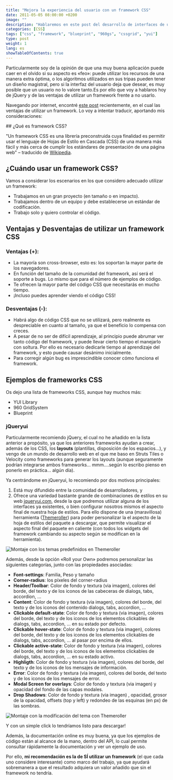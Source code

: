 ```yaml
---
title: "Mejora la experiencia del usuario con un framework CSS"
date: 2011-05-05 08:00:00 +0200
image: ""
description: "Hablaremos en este post del desarrollo de interfaces de usuario en entornos web."
categories: [CSS]
tags: ["css", "framework", "blueprint", "960gs", "cssgrid", "yui"]
type: post
weight: 1
lang: es
showTableOfContents: true
---
```


Particularmente soy de la opinión de que una muy buena aplicación puede caer en el olvido si su aspecto es «feo»: puede utilizar los recursos de una manera extra óptima, o los algoritmos utilizados en sus tripas pueden tener un diseño magistral, pero si la interfaz del usuario deja que desear, es muy posible que un usuario no lo valore tanto.Es por ello que voy a hablaros hoy de jQuery y de las ventajas de utilizar un framework frente a no usarlo.

Navegando por internet, encontré [este post](http://www.vcarrer.com/2008/08/when-to-use-css-framework.html) recientemente, en el cual las ventajas de utilizar un framework. Lo voy a intentar traducir, aportando mis consideraciones:

## ¿Qué es framework CSS?

"Un framework CSS es una librería preconstruida cuya finalidad es permitir usar el lenguaje de Hojas de Estilo en Cascada (CSS) de una manera más fácil y más cerca de cumplir los estándares de presentación de una página web" – traducido de [Wikipedia](http://en.wikipedia.org/wiki/CSS_framework#CSS_framework).

## ¿Cuándo usar un framework CSS?

Vamos a considerar los escenarios en los que considero adecuado utilizar un framework:

- Trabajamos en un gran proyecto (en tamaño o en impacto).
- Trabajamos dentro de un equipo y debe establecerse un estándar de codificación.
- Trabajo solo y quiero controlar el código.

## Ventajas y Desventajas de utilizar un framework CSS

### Ventajas (+):

- La mayoría son cross-browser, esto es: los soportan la mayor parte de los navegadores.
- En función del tamaño de la comunidad del framework, así será el soporte a bugs. Lo mismo que para el número de ejemplos de código.
- Te ofrecen la mayor parte del código CSS que necesitarás en mucho tiempo.
- ¡Incluso puedes aprender viendo el código CSS!

### Desventajas (-):

- Habrá algo de código CSS que no se utilizará, pero realmente es despreciable en cuanto al tamaño, ya que el beneficio lo compensa con creces.
- A pesar de no ser de difícil aprendizaje, al principio puede abrumar ver tanto código del framework, y puede llevar cierto tiempo el manejarlo con soltura. Por ello es necesario dedicarle tiempo al aprendizaje del framework, y esto puede causar desánimo inicialmente.
- Para corregir algún bug es imprescindible conocer cómo funciona el framework.

## Ejemplos de frameworks CSS

Os dejo una lista de frameworks CSS, aunque hay muchos más:

- YUI Library
- 960 GridSystem
- Blueprint

### jQueryui

Particularmente recomiendo jQuery, el cual no he añadido en la lista anterior a propósito, ya que los anteriores frameworks ayudan a crear, además de los CSS, los **layouts** (plantillas, disposición de los espacios…), y vengo de un mundo de desarrollo web en el que me baso en Struts Tiles o Velocity como frameworks para generar los layouts (aunque seguramente podrían integrarse ambos frameworks… mmm….según lo escribo pienso en ponerlo en práctica… algún día).

Ya centrándome en jQueryui, lo recomiendo por dos motivos principales:

1. Está muy difundido entre la comunidad de desarrolladores, y
2. Ofrece una variedad bastante grande de combinaciones de estilos en su web [jqueryui.com](http://jqueryui.com/), desde la que podremos utilizar alguna de los interfaces ya existentes, o bien configurar nosotros mismos el aspecto final de nuestra hoja de estilos. Para ello dispone de una (maravillosa) herramienta ([Themeroller](http://jqueryui.com/themeroller/)) para poder personalizar la el aspecto de la hoja de estilos del paquete a descargar, que permite visualizar el aspecto final del paquete en caliente (con todos los widgets del framework cambiando su aspecto según se modifican en la herramienta).

![Montaje con los temas predefinidos en Themeroller](/images/posts/2011-05-05-framework-css/jqueryui-theme-roller-gallery.png)

Además, desde la opción «Roll your Own» podremos personalizar las siguientes categorías, junto con las propiedades asociadas:

- **Font-settings**: Familia, Peso y tamaño
- **Corner-radius**: los píxeles del corner-radius
- **Header/Toolbar**: Color de fondo y textura (via imagen), colores del borde, del texto y de los iconos de las cabeceras de dialogs, tabs, accordion, …
- **Content**: Color de fondo y textura (via imagen), colores del borde, del texto y de los iconos del contenido dialogs, tabs, accordion, …
- **Clickable default-state**: Color de fondo y textura (via imagen), colores del borde, del texto y de los iconos de los elementos clickables de dialogs, tabs, accordion, … en su estado por defecto.
- **Clickable hover-state**: Color de fondo y textura (via imagen), colores del borde, del texto y de los iconos de los elementos clickables de dialogs, tabs, accordion, … al pasar por encima de ellos.
- **Clickable active-state**: Color de fondo y textura (via imagen), colores del borde, del texto y de los iconos de los elementos clickables de dialogs, tabs, accordion, … en su estado activo.
- **Highligth**: Color de fondo y textura (via imagen), colores del borde, del texto y de los iconos de los mensajes de información.
- **Error**: Color de fondo y textura (via imagen), colores del borde, del texto y de los iconos de los mensajes de error.
- **Modal Screen for overlays**: Color de fondo y textura (via imagen)  y opacidad del fondo de las capas modales.
- **Drop Shadows**: Color de fondo y textura (via imagen) , opacidad, grosor de la opacidad, offsets (top y left) y redondeo de las esquinas (en px) de las sombras.

![Montaje con la modificación del tema con Themeroller](/images/posts/2011-05-05-framework-css/jqueryui-theme-roller-your-own.png)

Y con un simple click lo tendríamos listo para descargar!

Además, la documentación online es muy buena, ya que los ejemplos de código están al alcance de la mano, dentro del API, lo cual permite consultar rápidamente la documentación y ver un ejemplo de uso.

Por ello, **mi recomendación es la de SÍ utilizar un framework** (el que cada uno considere interesante) como marco del trabajo, ya que ayudará sobremanera a que el resultado adquiera un valor añadido que sin el framework no tendría.
